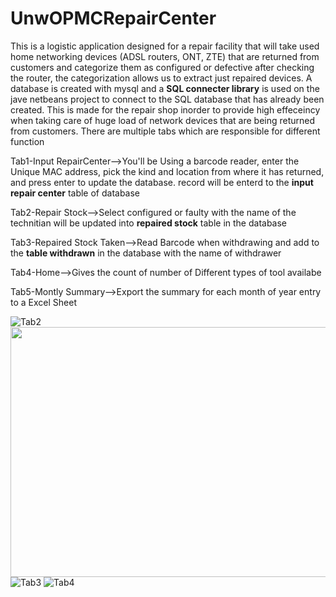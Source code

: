# UnwOPMCRepairCenter
This is a logistic application designed for a repair facility that will take used home networking devices (ADSL routers, ONT, ZTE) that are returned from customers and categorize them as configured or defective after checking the router, the categorization allows us to extract just repaired devices. A database is created with mysql and a <b>SQL connecter library</b> is used on the jave netbeans project to connect to the SQL database that has already been created. This is made for the repair shop inorder to provide high effeceincy when taking care of huge load of network devices that are being returned from customers.
There are multiple tabs which are responsible for different function

Tab1-Input RepairCenter-->You'll be Using a barcode reader, enter the Unique MAC address, pick the kind and location from where it has returned, and press enter to update the database. record will be enterd to the <b>input repair center</b> table of database

Tab2-Repair Stock-->Select configured or faulty with the name of the technitian will be updated into <b>repaired stock</b> table in the database

Tab3-Repaired Stock Taken-->Read Barcode when withdrawing and add to the <b>table withdrawn</b> in the database with the name of withdrawer 

Tab4-Home-->Gives the count of number of Different types of tool availabe 

Tab5-Montly Summary-->Export the summary for each month of year entry to a Excel Sheet



![Tab2](https://user-images.githubusercontent.com/117608882/221508783-b88e0f53-de22-442e-8787-3ce7954fac92.png)
<img src="[http://url/image.png](https://user-images.githubusercontent.com/117608882/221508783-b88e0f53-de22-442e-8787-3ce7954fac92.png)" style=" width:1000px ; height:400px ">
![Tab3](https://user-images.githubusercontent.com/117608882/221508808-e99d4c62-e064-4e77-b78d-b9d45a088792.png)
![Tab4](https://user-images.githubusercontent.com/117608882/221508829-ca737771-dc3f-4727-9ea6-22c77a95d5db.png)
